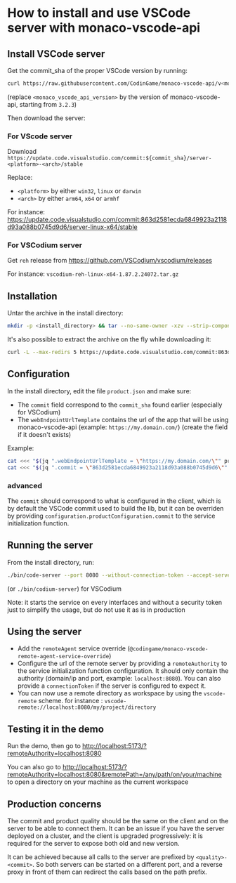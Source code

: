 # How to install and use VSCode server with monaco-vscode-api

## Install VSCode server

Get the commit_sha of the proper VSCode version by running: 
```bash
curl https://raw.githubusercontent.com/CodinGame/monaco-vscode-api/v<monaco_vscode_api_version>/package.json | jq -r '.["config"]["vscode"]["commit"]'
```
(replace `<monaco_vscode_api_version>` by the version of monaco-vscode-api, starting from `3.2.3`)

Then download the server:

### For VScode server

Download `https://update.code.visualstudio.com/commit:${commit_sha}/server-<platform>-<arch>/stable`

Replace:
- `<platform>` by either `win32`, `linux` or `darwin`
- `<arch>` by either `arm64`, `x64` or `armhf`

For instance: <https://update.code.visualstudio.com/commit:863d2581ecda6849923a2118d93a088b0745d9d6/server-linux-x64/stable>

### For VSCodium server

Get `reh` release from <https://github.com/VSCodium/vscodium/releases>

For instance: `vscodium-reh-linux-x64-1.87.2.24072.tar.gz`

## Installation
Untar the archive in the install directory:

```bash
mkdir -p <install_directory> && tar --no-same-owner -xzv --strip-components=1 -C <install_directory> -f <archive>
```

It's also possible to extract the archive on the fly while downloading it:
```bash
curl -L --max-redirs 5 https://update.code.visualstudio.com/commit:863d2581ecda6849923a2118d93a088b0745d9d6/server-linux-x64/stable | tar -xz -C . --strip-components=1
```

## Configuration

In the install directory, edit the file `product.json` and make sure:
- The `commit` field correspond to the `commit_sha` found earlier (especially for VSCodium)
- The `webEndpointUrlTemplate` contains the url of the app that will be using monaco-vscode-api (example: `https://my.domain.com/`) (create the field if it doesn't exists)

Example:
```bash
cat <<< "$(jq ".webEndpointUrlTemplate = \"https://my.domain.com/\"" product.json)" > product.json
cat <<< "$(jq ".commit = \"863d2581ecda6849923a2118d93a088b0745d9d6\"" product.json)" > product.json
```

### advanced

The `commit` should correspond to what is configured in the client, which is by default the VSCode commit used to build the lib, but it can be overriden by providing `configuration.productConfiguration.commit` to the service initialization function.

## Running the server

From the install directory, run:

```bash
./bin/code-server --port 8080 --without-connection-token --accept-server-license-terms --host 0.0.0.0
```

(or `./bin/codium-server`) for VSCodium

Note: it starts the service on every interfaces and without a security token just to simplify the usage, but do not use it as is in production


## Using the server

- Add the `remoteAgent` service override (`@codingame/monaco-vscode-remote-agent-service-override`)
- Configure the url of the remote server by providing a `remoteAuthority` to the service initialization function configuration. It should only contain the authority (domain/ip and port, example: `localhost:8080`). You can also provide a `connectionToken` if the server is configured to expect it.
- You can now use a remote directory as workspace by using the `vscode-remote` scheme. for instance : `vscode-remote://localhost:8080/my/project/directory`

## Testing it in the demo

Run the demo, then go to <http://localhost:5173/?remoteAuthority=localhost:8080>

You can also go to <http://localhost:5173/?remoteAuthority=localhost:8080&remotePath=/any/path/on/your/machine> to open a directory on your machine as the current workspace

## Production concerns

The commit and product quality should be the same on the client and on the server to be able to connect them. It can be an issue if you have the server deployed on a cluster, and the client is upgraded progressively: it is required for the server to expose both old and new version.

It can be achieved because all calls to the server are prefixed by `<quality>-<commit>`. So both servers can be started on a different port, and a reverse proxy in front of them can redirect the calls based on the path prefix.